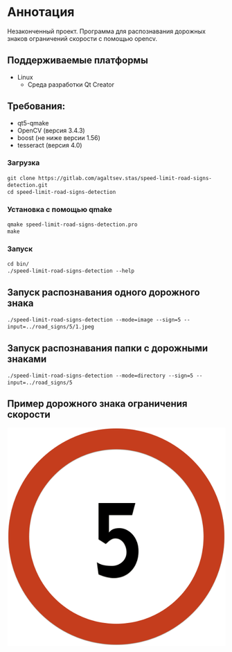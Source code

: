 # Аннотация
Незаконченный проект.
Программа для распознавания дорожных знаков ограничений скорости с помощью opencv.

## Поддерживаемые платформы
* Linux 
  * Среда разработки Qt Creator

## Требования:
* qt5-qmake
* OpenCV (версия 3.4.3)
* boost (не ниже версии 1.56)
* tesseract (версия 4.0)

### Загрузка
```
git clone https://gitlab.com/agaltsev.stas/speed-limit-road-signs-detection.git
cd speed-limit-road-signs-detection
```
### Установка с помощью qmake
```
qmake speed-limit-road-signs-detection.pro
make
```
### Запуск
```
cd bin/
./speed-limit-road-signs-detection --help
```

## Запуск распознавания одного дорожного знака
```
./speed-limit-road-signs-detection --mode=image --sign=5 --input=../road_signs/5/1.jpeg

```

## Запуск распознавания папки с дорожными знаками
```
./speed-limit-road-signs-detection --mode=directory --sign=5 --input=../road_signs/5
```

## Пример дорожного знака ограничения скорости 
<p align="center">
<img src="images/1.png"/></p>

